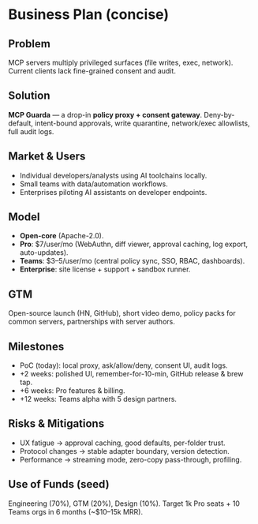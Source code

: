 # Business Plan (concise)

## Problem
MCP servers multiply privileged surfaces (file writes, exec, network). Current clients lack fine-grained consent and audit.

## Solution
**MCP Guarda** — a drop-in **policy proxy + consent gateway**. Deny-by-default, intent-bound approvals, write quarantine, network/exec allowlists, full audit logs.

## Market & Users
- Individual developers/analysts using AI toolchains locally.
- Small teams with data/automation workflows.
- Enterprises piloting AI assistants on developer endpoints.

## Model
- **Open-core** (Apache-2.0).
- **Pro**: $7/user/mo (WebAuthn, diff viewer, approval caching, log export, auto-updates).
- **Teams**: $3–5/user/mo (central policy sync, SSO, RBAC, dashboards).
- **Enterprise**: site license + support + sandbox runner.

## GTM
Open-source launch (HN, GitHub), short video demo, policy packs for common servers, partnerships with server authors.

## Milestones
- PoC (today): local proxy, ask/allow/deny, consent UI, audit logs.
- +2 weeks: polished UI, remember-for-10-min, GitHub release & brew tap.
- +6 weeks: Pro features & billing.
- +12 weeks: Teams alpha with 5 design partners.

## Risks & Mitigations
- UX fatigue → approval caching, good defaults, per-folder trust.
- Protocol changes → stable adapter boundary, version detection.
- Performance → streaming mode, zero-copy pass-through, profiling.

## Use of Funds (seed)
Engineering (70%), GTM (20%), Design (10%). Target 1k Pro seats + 10 Teams orgs in 6 months (~$10–15k MRR).
